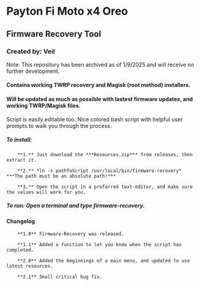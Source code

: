 # Payton Fi Moto x4 Oreo
## Firmware Recovery Tool
### Created by: Veil

Note: This repository has been archived as of 1/9/2025 and will receive no further development.

#### Contains working TWRP recovery and Magisk (root method) installers.
#### Will be updated as much as possible with lastest firmware updates, and working TWRP/Magisk files.

Script is easily editable too.
Nice colored bash script with helpful user prompts to walk you through the process.

##### To install:

	    **1.** Just download the ***Resources.zip*** from releases, then extract it.

	    **2.** *ln -s pathToScript /usr/local/bin/firmware-recovery* ***The path must be an absolute path!***

	    **3.** Open the script in a preferred text-editor, and make sure the values will work for you.

##### To run: Open a terminal and type firmware-recovery.

#### Changelog

	    **1.0** Firmware-Recovery was released.

	    **1.1** Added a function to let you know when the script has completed.

	    **2.0** Added the beginnings of a main menu, and updated to use latest resources.

	    **2.1** Small critical bug fix.
